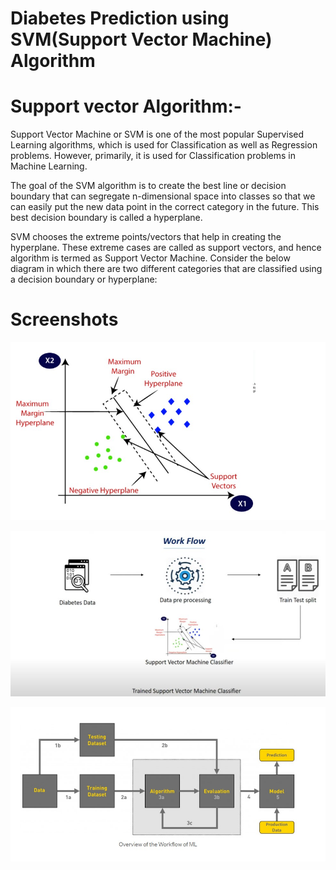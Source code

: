 

# Diabetes Prediction using SVM(Support Vector Machine) Algorithm
# Support vector Algorithm:- 
  Support Vector Machine or SVM is one of the most popular Supervised Learning algorithms, which is used for Classification as well as Regression problems. However, primarily, it is used for Classification problems in Machine Learning.

The goal of the SVM algorithm is to create the best line or decision boundary that can segregate n-dimensional space into classes so that we can easily put the new data point in the correct category in the future. This best decision boundary is called a hyperplane.

SVM chooses the extreme points/vectors that help in creating the hyperplane. These extreme cases are called as support vectors, and hence algorithm is termed as Support Vector Machine. Consider the below diagram in which there are two different categories that are classified using a decision boundary or hyperplane:


# Screenshots
<p>
    <img src="./svm1.jpg" alt="Home Page" />
</p>

<p>
    <img src="./diabet1.jpg" alt="Home Page" />
</p>

<p>
    <img src="./diabet2.jpg" alt="Home Page" />
</p>
